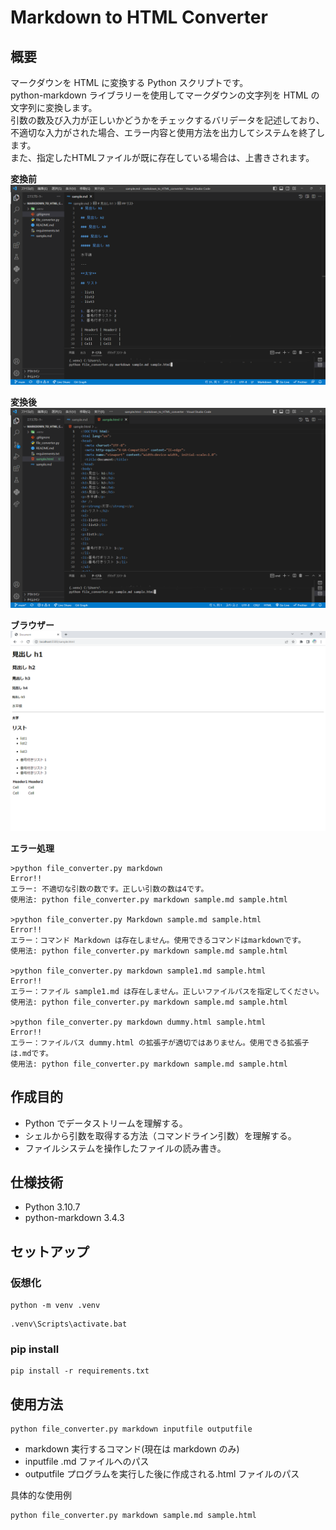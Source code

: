 # Markdown to HTML Converter

## 概要

<p>
  マークダウンを HTML に変換する Python スクリプトです。
  <br>
  python-markdown ライブラリーを使用してマークダウンの文字列を HTML の文字列に変換します。
  <br>
  引数の数及び入力が正しいかどうかをチェックするバリデータを記述しており、不適切な入力がされた場合、エラー内容と使用方法を出力してシステムを終了します。
  <br>
  また、指定したHTMLファイルが既に存在している場合は、上書きされます。
</p>

**変換前**
![sample md - markdown_to_HTML_converter](./uploads//sample.md-markdown_to_HTML_converter.png)

**変換後**
![sample html - markdown_to_HTML_converter](./uploads/sample.html-markdown_to_HTML_converter.png)

**ブラウザー**
![browser-markdown_to_HTML_converter](./uploads/browser-markdown_to_HTML_converter.png)

**エラー処理**

```
>python file_converter.py markdown
Error!!
エラー: 不適切な引数の数です。正しい引数の数は4です。
使用法: python file_converter.py markdown sample.md sample.html

>python file_converter.py Markdown sample.md sample.html
Error!!
エラー：コマンド Markdown は存在しません。使用できるコマンドはmarkdownです。
使用法: python file_converter.py markdown sample.md sample.html

>python file_converter.py markdown sample1.md sample.html
Error!!
エラー：ファイル sample1.md は存在しません。正しいファイルパスを指定してください。
使用法: python file_converter.py markdown sample.md sample.html

>python file_converter.py markdown dummy.html sample.html
Error!!
エラー：ファイルパス dummy.html の拡張子が適切ではありません。使用できる拡張子は.mdです。
使用法: python file_converter.py markdown sample.md sample.html
```

## 作成目的

- Python でデータストリームを理解する。
- シェルから引数を取得する方法（コマンドライン引数）を理解する。
- ファイルシステムを操作したファイルの読み書き。

## 仕様技術

- Python 3.10.7
- python-markdown 3.4.3

## セットアップ

### 仮想化

```shell
python -m venv .venv
```

```shell
.venv\Scripts\activate.bat
```

### pip install

```shell
pip install -r requirements.txt
```

## 使用方法

```shell
python file_converter.py markdown inputfile outputfile
```

- markdown 実行するコマンド(現在は markdown のみ)
- inputfile .md ファイルへのパス
- outputfile プログラムを実行した後に作成される.html ファイルのパス

具体的な使用例

```shell
python file_converter.py markdown sample.md sample.html
```
